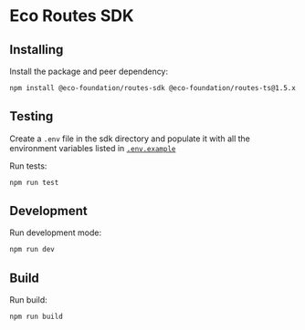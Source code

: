 # Eco Routes SDK

## Installing
Install the package and peer dependency:
``` sh
npm install @eco-foundation/routes-sdk @eco-foundation/routes-ts@1.5.x
```

## Testing

Create a `.env` file in the sdk directory and populate it with all the environment variables listed in [`.env.example`](./.env.example)

Run tests:
``` sh
npm run test
```

## Development

Run development mode:
``` sh
npm run dev
```

## Build

Run build:
``` sh
npm run build
```
